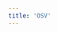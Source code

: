 ```yaml
---
title: 'OSV'
---
```


<script setup lang="ts">
  import TheApprove from "@/views/security/TheApprove.vue";
</script>

<TheApprove />
